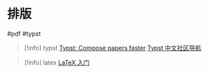 # 排版
#pdf #typst

> [!info] typst
> [Typst: Compose papers faster](https://typst.app/)
> [Typst 中文社区导航](https://typst-doc-cn.github.io/guide/)

> [!info] latex
> [LaTeX 入门](https://oi-wiki.org/tools/latex/#%E4%BB%8B%E7%BB%8D)